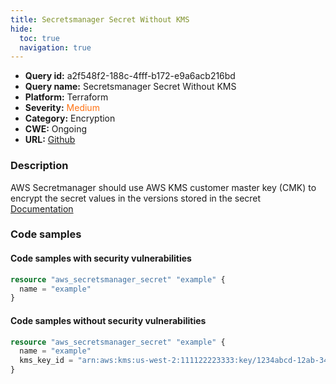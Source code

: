 ```yaml
---
title: Secretsmanager Secret Without KMS
hide:
  toc: true
  navigation: true
---
```


-   **Query id:** a2f548f2-188c-4fff-b172-e9a6acb216bd
-   **Query name:** Secretsmanager Secret Without KMS
-   **Platform:** Terraform
-   **Severity:** <span style="color:#ff7213">Medium</span>
-   **Category:** Encryption
-   **CWE:** Ongoing
-   **URL:** [Github](https://github.com/DataDog/kics/tree/master/assets/queries/terraform/aws/secretsmanager_secret_without_kms)

### Description
AWS Secretmanager should use AWS KMS customer master key (CMK) to encrypt the secret values in the versions stored in the secret<br>
[Documentation](https://registry.terraform.io/providers/hashicorp/aws/latest/docs/resources/secretsmanager_secret#kms_key_id)

### Code samples
#### Code samples with security vulnerabilities
```tf title="Positive test num. 1 - tf file" hl_lines="1"
resource "aws_secretsmanager_secret" "example" {
  name = "example"
}

```


#### Code samples without security vulnerabilities
```tf title="Negative test num. 1 - tf file"
resource "aws_secretsmanager_secret" "example" {
  name = "example"
  kms_key_id = "arn:aws:kms:us-west-2:111122223333:key/1234abcd-12ab-34cd-56ef-1234567890ab"
}

```
